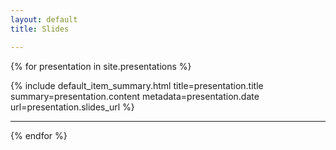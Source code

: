 ```yaml
---
layout: default
title: Slides

---
```


{% for presentation in site.presentations %}
<summary>{% include default_item_summary.html title=presentation.title summary=presentation.content metadata=presentation.date url=presentation.slides_url %}</summary>
<hr />
{% endfor %}
